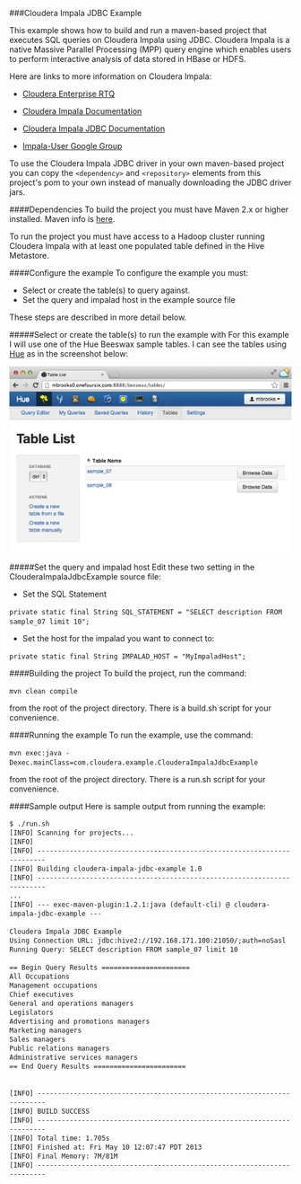 ###Cloudera Impala JDBC Example

This example shows how to build and run a maven-based project that executes SQL queries on Cloudera Impala using JDBC. 
Cloudera Impala is a native Massive Parallel Processing (MPP) query engine which enables users to perform interactive analysis of data stored in HBase or HDFS. 

Here are links to more information on Cloudera Impala:

- [Cloudera Enterprise RTQ](http://www.cloudera.com/content/cloudera/en/products/cloudera-enterprise-core/cloudera-enterprise-RTQ.html) 

- [Cloudera Impala Documentation](http://www.cloudera.com/content/support/en/documentation/cloudera-impala/cloudera-impala-documentation-v1-latest.html)

- [Cloudera Impala JDBC Documentation](http://www.cloudera.com/content/cloudera-content/cloudera-docs/Impala/latest/Installing-and-Using-Impala/ciiu_impala_jdbc.html)

- [Impala-User Google Group](https://groups.google.com/a/cloudera.org/forum/?fromgroups#!forum/impala-user)

 
 
To use the Cloudera Impala JDBC driver in your own maven-based project you can copy the `<dependency>` and `<repository>` elements from this project's pom to your own instead of manually downloading the JDBC driver jars.




####Dependencies
To build the project you must have Maven 2.x or higher installed.  Maven info is [here](http://maven.apache.org).

To run the project you must have access to a Hadoop cluster running Cloudera Impala with at least one populated table defined in the Hive Metastore.


####Configure the example
To configure the example you must:

- Select or create the table(s) to query against.
- Set the query and impalad host in the example source file

These steps are described in more detail below.





#####Select or create the table(s) to run the example with
For this example I will use one of the Hue Beeswax sample tables.  I can see the tables using [Hue](http://gethue.com) as in the screenshot below:  


![Hue Table List](images/HueTableList.jpg)

#####Set the query and impalad host
Edit these two setting in the ClouderaImpalaJdbcExample source file:

- Set the SQL Statement

`private static final String SQL_STATEMENT = "SELECT description FROM sample_07 limit 10";`
	
- Set the host for the impalad you want to connect to: 

`private static final String IMPALAD_HOST = "MyImpaladHost";`


####Building the project
To build the project, run the command:

`mvn clean compile`

from the root of the project directory.   There is a build.sh script for your convenience.

####Running the example
To run the example, use the command:

`mvn exec:java -Dexec.mainClass=com.cloudera.example.ClouderaImpalaJdbcExample` 

from the root of the project directory.  There is a run.sh script for your convenience.

####Sample output
Here is sample output from running the example:

    $ ./run.sh
    [INFO] Scanning for projects...
    [INFO]                                                                         
    [INFO] ------------------------------------------------------------------------
    [INFO] Building cloudera-impala-jdbc-example 1.0
    [INFO] ------------------------------------------------------------------------ 
    ...
    [INFO] --- exec-maven-plugin:1.2.1:java (default-cli) @ cloudera-impala-jdbc-example ---
    
    Cloudera Impala JDBC Example
    Using Connection URL: jdbc:hive2://192.168.171.100:21050/;auth=noSasl
    Running Query: SELECT description FROM sample_07 limit 10
    
    == Begin Query Results ======================
    All Occupations
    Management occupations
    Chief executives
    General and operations managers
    Legislators
    Advertising and promotions managers
    Marketing managers
    Sales managers
    Public relations managers
    Administrative services managers
    == End Query Results =======================


    [INFO] ------------------------------------------------------------------------
    [INFO] BUILD SUCCESS
    [INFO] ------------------------------------------------------------------------
    [INFO] Total time: 1.705s
    [INFO] Finished at: Fri May 10 12:07:47 PDT 2013
    [INFO] Final Memory: 7M/81M
    [INFO] ------------------------------------------------------------------------

